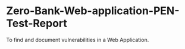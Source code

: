 # Zero-Bank-Web-application-PEN-Test-Report
To find and document vulnerabilities in a Web Application.
